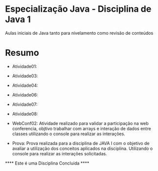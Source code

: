 # Especialização Java - Disciplina de Java 1

Aulas iniciais de Java tanto para nivelamento como revisão de conteúdos 

# Resumo
* Atividade01:

* Atividade03:

* Atividade04:

* Atividade06: 

* Atividade07: 

* Atividade08:

* WebConf02: Atividade realizado para validar a participação na web conferencia, objtivo trabalhar com arrays e interação de dados entre classes utilizando o console para realizar as interações.

* Prova: Prova realizada para a disciplina de JAVA I com o objetivo de avaliar a utilização dos conceitos aplicados na disciplina. Utilizando o console para realizar as interações solicitadas.

**** Este é uma Disciplina Concluida ****
